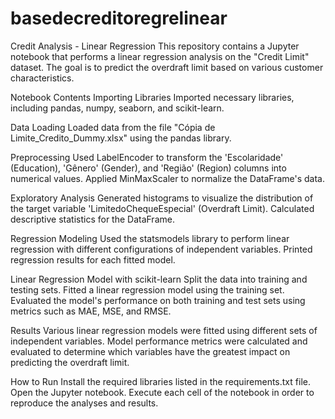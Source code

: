 # basedecreditoregrelinear

Credit Analysis - Linear Regression
This repository contains a Jupyter notebook that performs a linear regression analysis on the "Credit Limit" dataset. The goal is to predict the overdraft limit based on various customer characteristics.

Notebook Contents
Importing Libraries
Imported necessary libraries, including pandas, numpy, seaborn, and scikit-learn.

Data Loading
Loaded data from the file "Cópia de Limite_Credito_Dummy.xlsx" using the pandas library.

Preprocessing
Used LabelEncoder to transform the 'Escolaridade' (Education), 'Gênero' (Gender), and 'Região' (Region) columns into numerical values. Applied MinMaxScaler to normalize the DataFrame's data.

Exploratory Analysis
Generated histograms to visualize the distribution of the target variable 'LimitedoChequeEspecial' (Overdraft Limit). Calculated descriptive statistics for the DataFrame.

Regression Modeling
Used the statsmodels library to perform linear regression with different configurations of independent variables. Printed regression results for each fitted model.

Linear Regression Model with scikit-learn
Split the data into training and testing sets. Fitted a linear regression model using the training set. Evaluated the model's performance on both training and test sets using metrics such as MAE, MSE, and RMSE.

Results
Various linear regression models were fitted using different sets of independent variables. Model performance metrics were calculated and evaluated to determine which variables have the greatest impact on predicting the overdraft limit.

How to Run
Install the required libraries listed in the requirements.txt file.
Open the Jupyter notebook.
Execute each cell of the notebook in order to reproduce the analyses and results.




